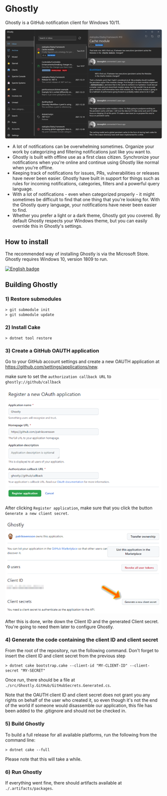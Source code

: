 # Ghostly

Ghostly is a GitHub notification client for Windows 10/11.

![Ghostly](assets/readme/ghostly.png)

* A lot of notifications can be overwhelming sometimes. Organize your work by categorizing and filtering notifications just like you want to.
* Ghostly is built with offline use as a first class citizen. Synchronize your notifications when you're online and continue using Ghostly like normal when you're offline.
* Keeping track of notifications for issues, PRs, vulnerabilities or releases have never been easier. Ghostly have built in support for things such as rules for incoming notifications, categories, filters and a powerful query language.
* With a lot of notifications - even when categorized properly - it might sometimes be difficult to find that one thing that you're looking for. With the Ghostly query language, your notifications have never been easier to find.
* Whether you prefer a light or a dark theme, Ghostly got you covered. By default Ghostly respects your Windows theme, but you can easily override this in Ghostly's settings.

## How to install

The recommended way of installing Ghostly is via the Microsoft Store.  
Ghostly requires Windows 10, version 1809 to run.

<a href="https://www.microsoft.com/store/apps/9N5MVRB0XC60?cid=storebadge&ocid=badge"><img src="https://developer.microsoft.com/store/badges/images/English_get-it-from-MS.png" alt="English badge" width="284" height="104" /></a>

## Building Ghostly

### 1) Restore submodules

```
> git submodule init
> git submodule update
```

### 2) Install Cake

```
> dotnet tool restore
```

### 3) Create a GitHub OAUTH application

Go to your GitHub account settings and create a new OAUTH application
at https://github.com/settings/applications/new.

make sure to set the `authorization callback URL` to
`ghostly://github/callback`

![Register OAUTH appplication](assets/readme/register-oauth-app.png)

After clicking `Register application`, make sure that you click the
button `Generate a new client secret`.

![Generate client secret](assets/readme/client-secret.png)

After this is done, write down the Client ID and the generated Client secret.
You're going to need them later to configure Ghostly.

### 4) Generate the code containing the client ID and client secret

From the root of the repository, run the following command.
Don't forget to insert the client ID and client secret from the previous step

```
> dotnet cake bootstrap.cake --client-id "MY-CLIENT-ID" --client-secret "MY-SECRET"
```

Once run, there should be a file at `./src/Ghostly.GitHub/GitHubSecrets.Generated.cs`.

Note that the OAUTH client ID and client secret does not grant you any rights on
behalf of the user who created it, so even though it's not the end of the world if
someone would disassemble our application, this file has been added to the .gitignore 
and should not be checked in.

### 5) Build Ghostly

To build a full release for all available platforms, run the following from the command line:

```
> dotnet cake --full
```

Please note that this will take a while.

### 6) Run Ghostly

If everything went fine, there should artifacts available at
`./.artifacts/packages`.